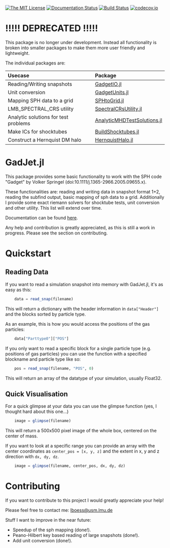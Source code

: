 [![The MIT License](https://img.shields.io/badge/license-MIT-orange.svg)](LICENSE.md)
[![Documentation Status](https://readthedocs.org/projects/gadjetjl/badge/?version=latest)](https://gadjetjl.readthedocs.io/en/latest/?badge=latest)
[![Build Status](https://travis-ci.org/LudwigBoess/GadJet.jl.svg?branch=master)](https://travis-ci.org/LudwigBoess/GadJet.jl)
[![codecov.io](https://codecov.io/gh/LudwigBoess/GadJet.jl/coverage.svg?branch=master)](https://codecov.io/gh/LudwigBoess/GadJet.jl?branch=master)



# !!!!! DEPRECATED !!!!!
This package is no longer under development. Instead all functionality is broken into smaller packages to make them more user friendly and lightweight.

The individual packages are:

| Usecase                              | Package                                                                                   |
| :----------------------------------- | :---------------------------------------------------------------------------------------- |
| Reading/Writing snapshots            | [GadgetIO.jl](https://github.com/LudwigBoess/GadgetIO.jl)                                 |
| Unit conversion                      | [GadgetUnits.jl](https://github.com/LudwigBoess/GadgetUnits.jl)                           |
| Mapping SPH data to a grid           | [SPHtoGrid.jl](https://github.com/LudwigBoess/SPHtoGrid.jl)                               |
| LMB_SPECTRAL_CRS utility             | [SpectralCRsUtility.jl](https://github.com/LudwigBoess/SpectralCRsUtility.jl)             |
| Analytic solutions for test problems | [AnalyticMHDTestSolutions.jl](https://github.com/LudwigBoess/AnalyticMHDTestSolutions.jl) |
| Make ICs for shocktubes              | [BuildShocktubes.jl](https://github.com/LudwigBoess/BuildShocktubes.jl)                   |
| Construct a Hernquist DM halo        | [HernquistHalo.jl](https://github.com/LudwigBoess/HernquistHalo.jl)                       |


# GadJet.jl

This package provides some basic functionality to work with the SPH code "Gadget" by Volker Springel (doi:10.1111/j.1365-2966.2005.09655.x).

These functionalities are: reading and writing data in snapshot format 1+2, reading the subfind output, basic mapping of sph data to a grid.
Additionally I provide some exact riemann solvers for shocktube tests, unit conversion and other utility.
This list will extend over time.

Documentation can be found [here](https://gadjetjl.readthedocs.io/en/latest/index.html).

Any help and contribution is greatly appreciated, as this is still a work in progress. Please see the section on contributing.

Quickstart
==========

Reading Data
------------

If you want to read a simulation snapshot into memory with GadJet.jl, it's as easy as this:

```julia
    data = read_snap(filename)
```

This will return a dictionary with the header information in `data["Header"]` and the blocks sorted by particle type.

As an example, this is how you would access the positions of the gas particles:

```julia
    data["Parttype0"]["POS"]
```

If you only want to read a specific block for a single particle type (e.g. positions of gas particles) you can use the function with a specified blockname and particle type like so:

```julia
    pos = read_snap(filename, "POS", 0)
```

This will return an array of the datatype of your simulation, usually Float32.

Quick Visualisation
-------------------

For a quick glimpse at your data you can use the glimpse function (yes, I thought hard about this one...)

```julia
    image = glimpse(filename)
```

This will return a 500x500 pixel image of the whole box, centered on the center of mass.

If you want to look at a specific range you can provide an array with the center coordinates as `center_pos = [x, y, z]` and the extent in x, y and z direction with `dx, dy, dz`.

```julia
    image = glimpse(filename, center_pos, dx, dy, dz)
```


Contributing
============

If you want to contribute to this project I would greatly appreciate your help!

Please feel free to contact me: lboess@usm.lmu.de

Stuff I want to improve in the near future:

- Speedup of the sph mapping (done!).
- Peano-Hilbert key based reading of large snapshots (done!).
- Add unit conversion (done!).
